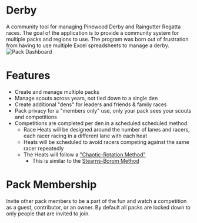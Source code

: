 Derby
=====
A community tool for managing Pinewood Derby and Raingutter Regatta races. The goal of the application is to provide a community system for multiple packs and regions to use. The program was born out of frustration from having to use multiple Excel spreadsheets to manage a derby. 
![Pack Dashboard](https://s3.amazonaws.com/_neckbeard/Github/Derby-PackDashboard.png "Pack competition dashboard")

Features
=====
  - Create and manage multiple packs 
  - Manage scouts across years, not tied down to a single den
  - Create additional "dens" for leaders and friends & family races
  - Pack privacy for a "members only" use, only your pack sees your scouts and competitions
  - Competitions are completed per den in a scheduled scheduled method
    - Race Heats will be designed around the number of lanes and racers, each racer racing in a different lane with each heat
    - Heats will be scheduled to avoid racers competing against the same racer repeatedly 
    - The Heats will follow a ["Chaotic-Rotation Method"](http://www.rahul.net/mcgrew/derby/methods.html#chaotic)  
      - This is similar to the [Stearns-Borom Method](http://www.wtrfrd.com/pack339/339stern.htm)

Pack Membership
=====
Invite other pack members to be a part of the fun and watch a competition as a guest, contributor, or an owner. By default all packs are locked down to only people that are invited to join. 

